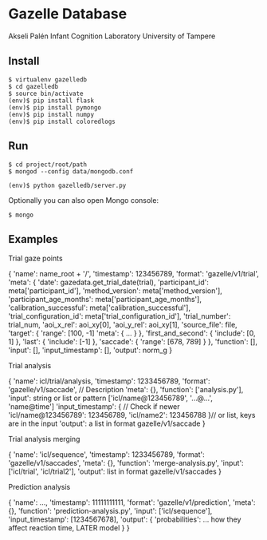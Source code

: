 # Gazelle Database

Akseli Palén
Infant Cognition Laboratory
University of Tampere

## Install

    $ virtualenv gazelledb
    $ cd gazelledb
    $ source bin/activate
    (env)$ pip install flask
    (env)$ pip install pymongo
    (env)$ pip install numpy
	(env)$ pip install coloredlogs

## Run

    $ cd project/root/path
    $ mongod --config data/mongodb.conf

    (env)$ python gazelledb/server.py

Optionally you can also open Mongo console:

    $ mongo

## Examples

Trial gaze points

{
	'name': name_root + '/',
	'timestamp': 123456789,
	'format': 'gazelle/v1/trial',
	'meta': {
		'date': gazedata.get_trial_date(trial),
		'participant_id': meta['participant_id'],
		'method_version': meta['method_version'],
		'participant_age_months': meta['participant_age_months'],
		'calibration_successful': meta['calibration_successful'],
		'trial_configuration_id': meta['trial_configuration_id'],
		'trial_number': trial_num,
		'aoi_x_rel': aoi_xy[0],
		'aoi_y_rel': aoi_xy[1],
		'source_file': file,
		'target': {
			'range': [100, -1]
			'meta': {
				...
			}
		},
		'first_and_second': {
			'include': [0, 1]
		},
		'last': {
			'include': [-1]
		},
		'saccade': {
			'range': [678, 789]
		}
	},
	'function': [],
	'input': [],
	'input_timestamp': [],
	'output': norm_g
}

Trial analysis

{
	'name': icl/trial/analysis,
	'timestamp': 1233456789,
	'format': 'gazelle/v1/saccade', // Description
	'meta': {},
	'function': ['analysis.py'],
	'input': string or list or pattern
		['icl/name@123456789', '...@...', 'name@time']
	'input_timestamp': { // Check if newer
		'icl/name@123456789': 123456789,
		'icl/name2': 123456788
	}// or list, keys are in the input
	'output': a list in format gazelle/v1/saccade
}

Trial analysis merging

{
	'name': 'icl/sequence',
	'timestamp': 1233456789,
	'format': 'gazelle/v1/saccades',
	'meta': {},
	'function': 'merge-analysis.py',
	'input': ['icl/trial', 'icl/trial2'],
	'output': list in format gazelle/v1/saccades
}

Prediction analysis

{
	'name': ...,
	'timestamp': 11111111111,
	'format': 'gazelle/v1/prediction',
	'meta': {},
	'function': 'prediction-analysis.py',
	'input': ['icl/sequence'],
	'input_timestamp': [1234567678],
	'output': {
		'probabilities': ... how they affect reaction time, LATER model
	}
}
